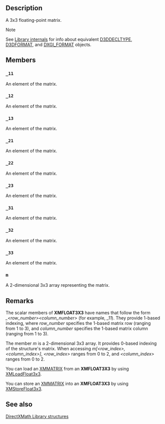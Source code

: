 ## Description

A 3x3 floating-point matrix.

> [!NOTE]
> See [Library internals](https://learn.microsoft.com/windows/win32/dxmath/pg-xnamath-internals) for info about equivalent [D3DDECLTYPE](https://learn.microsoft.com/windows/win32/direct3d9/d3ddecltype), [D3DFORMAT](https://learn.microsoft.com/windows/win32/direct3d9/d3dformat), and [DXGI_FORMAT](https://learn.microsoft.com/windows/win32/api/dxgiformat/ne-dxgiformat-dxgi_format) objects.

## Members

### `_11`

An element of the matrix.

### `_12`

An element of the matrix.

### `_13`

An element of the matrix.

### `_21`

An element of the matrix.

### `_22`

An element of the matrix.

### `_23`

An element of the matrix.

### `_31`

An element of the matrix.

### `_32`

An element of the matrix.

### `_33`

An element of the matrix.

### `m`

A 2-dimensional 3x3 array representing the matrix.

## Remarks

The scalar members of **XMFLOAT3X3** have names that follow the form *_\<row_number\>\<column_number\>* (for example, *_11*). They provide 1-based indexing, where *row_number* specifies the 1-based matrix row (ranging from 1 to 3), and *column_number* specifies the 1-based matrix column (ranging from 1 to 3).

The member *m* is a 2-dimensional 3x3 array. It provides 0-based indexing of the structure's matrix. When accessing *m\[\<row_index\>, \<column_index\>\]*, *\<row_index\>* ranges from 0 to 2, and *\<column_index\>* ranges from 0 to 2.

You can load an [XMMATRIX](https://learn.microsoft.com/windows/win32/api/directxmath/ns-directxmath-xmmatrix) from an **XMFLOAT3X3** by using [XMLoadFloat3x3](https://learn.microsoft.com/windows/win32/api/directxmath/nf-directxmath-xmloadfloat3x3).

You can store an [XMMATRIX](https://learn.microsoft.com/windows/win32/api/directxmath/ns-directxmath-xmmatrix) into an **XMFLOAT3X3** by using [XMStoreFloat3x3](https://learn.microsoft.com/windows/win32/api/directxmath/nf-directxmath-xmstorefloat3x3).

## See also

[DirectXMath Library structures](https://learn.microsoft.com/windows/win32/dxmath/ovw-xnamath-reference-structures)
